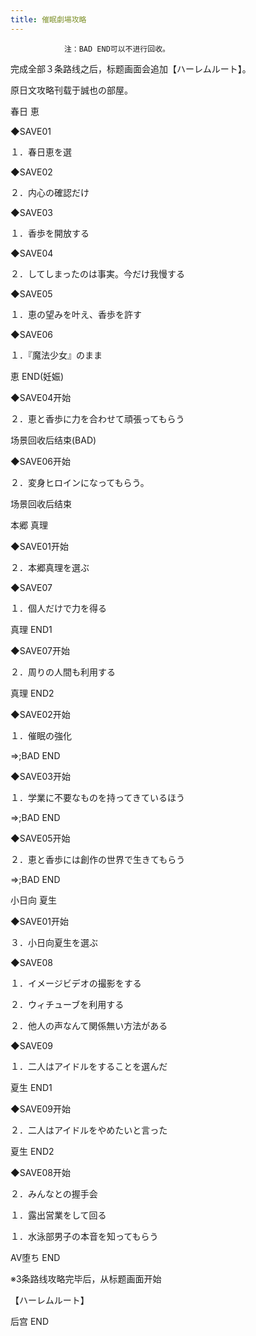 ```yaml
---
title: 催眠劇場攻略
---
```


                注：BAD END可以不进行回收。

完成全部３条路线之后，标题画面会追加【ハーレムルート】。

原日文攻略刊载于誠也の部屋。



春日 恵



◆SAVE01

１．春日恵を選

◆SAVE02

２．内心の確認だけ

◆SAVE03

１．香歩を開放する

◆SAVE04

２．してしまったのは事実。今だけ我慢する

◆SAVE05

１．恵の望みを叶え、香歩を許す

◆SAVE06

１．『魔法少女』のまま



恵 END(妊娠)



◆SAVE04开始

２．恵と香歩に力を合わせて頑張ってもらう



场景回收后结束(BAD)



◆SAVE06开始

２．変身ヒロインになってもらう。



场景回收后结束



本郷 真理



◆SAVE01开始

２．本郷真理を選ぶ

◆SAVE07

１．個人だけで力を得る



真理 END1



◆SAVE07开始

２．周りの人間も利用する



真理 END2



◆SAVE02开始

１．催眠の強化



⇒;BAD END



◆SAVE03开始

１．学業に不要なものを持ってきているほう



⇒;BAD END



◆SAVE05开始

２．恵と香歩には創作の世界で生きてもらう



⇒;BAD END



小日向 夏生



◆SAVE01开始

３．小日向夏生を選ぶ

◆SAVE08

１．イメージビデオの撮影をする

２．ウィチューブを利用する

２．他人の声なんて関係無い方法がある

◆SAVE09

１．二人はアイドルをすることを選んだ



夏生 END1



◆SAVE09开始

２．二人はアイドルをやめたいと言った



夏生 END2



◆SAVE08开始

２．みんなとの握手会

１．露出営業をして回る

１．水泳部男子の本音を知ってもらう



AV堕ち END



※3条路线攻略完毕后，从标题画面开始

【ハーレムルート】



后宫 END


              
